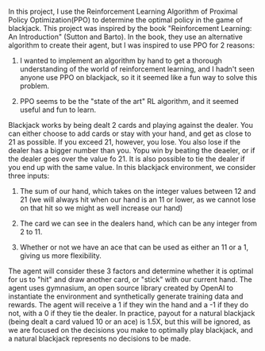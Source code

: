 In this project, I use the Reinforcement Learning Algorithm of Proximal Policy Optimization(PPO) to determine the optimal policy in the game of blackjack. This project was inspired by the book "Reinforcement Learning: An Introduction" (Sutton and Barto). In the book, they use an alternative algorithm to create their agent, but I was inspired to use PPO for 2 reasons: 

1. I wanted to implement an algorithm by hand to get a thorough understanding of the world of reinforcement learning, and I hadn't seen anyone use PPO on blackjack, so it it seemed like a fun way to solve this problem.

2. PPO seems to be the "state of the art" RL algorithm, and it seemed useful and fun to learn.

Blackjack works by being dealt 2 cards and playing against the dealer. You can either choose to add cards or stay with your hand, and get as close to 21 as possible. If you exceed 21, however, you lose. You also lose if the dealer has a bigger number than you. Yopu win by beating the deaeler, or if the dealer goes over the value fo 21. It is also possible to tie the dealer if you end up with the same value. In this blackjack environment, we consider three inputs:

1. The sum of our hand, which takes on the integer values between 12 and 21 (we will always hit when our hand is an 11 or lower, as we cannot lose on that hit so we might as well increase our hand)

2. The card we can see in the dealers hand, which can be any integer from 2 to 11.

3. Whether or not we have an ace that can be used as either an 11 or a 1, giving us more flexibility.

The agent will consider these 3 factors and determine whether it is optimal for us to "hit" and draw another card, or "stick" with our current hand. The agent uses gymnasium, an open source library created by OpenAI to instantiate the environment and synthetically generate training data and rewards. The agent will receive a 1 if they win the hand and a -1 if they do not, with a 0 if they tie the dealer. In practice, payout for a natural blackjack (being dealt a card valued 10 or an ace) is 1.5X, but this will be ignored, as we are focused on the decisions you make to optimally play blackjack, and a natural blackjack represents no decisions to be made.
